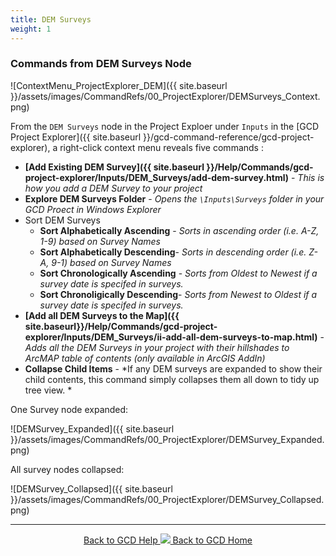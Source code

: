 ```yaml
---
title: DEM Surveys
weight: 1
---
```

### Commands from DEM Surveys Node
![ContextMenu_ProjectExplorer_DEM]({{ site.baseurl }}/assets/images/CommandRefs/00_ProjectExplorer/DEMSurveys_Context.png)

From the `DEM Surveys` node in the Project Exploer under `Inputs` in the [GCD Project Explorer]({{ site.baseurl }}/gcd-command-reference/gcd-project-explorer), a right-click context menu reveals five commands :

- **[Add Existing DEM Survey]({{ site.baseurl }}/Help/Commands/gcd-project-explorer/Inputs/DEM_Surveys/add-dem-survey.html)** - *This is how you add a DEM Survey to your project*
- **Explore DEM Surveys Folder** - *Opens the `\Inputs\Surveys` folder in your GCD Proect in Windows Explorer*
- Sort DEM Surveys
  - **Sort Alphabetically Ascending** - *Sorts in ascending order (i.e. A-Z, 1-9) based on Survey Names* 
  - **Sort Alphabetically Descending**- *Sorts in descending order (i.e. Z-A, 9-1) based on Survey Names*
  - **Sort Chronologically Ascending** - *Sorts from Oldest to Newest if a survey date is specifed in surveys.*
  - **Sort Chronoligically Descending**- *Sorts from Newest to Oldest if a survey date is specifed in surveys.*
- **[Add all DEM Surveys to the Map]({{ site.baseurl}}/Help/Commands/gcd-project-explorer/Inputs/DEM_Surveys/ii-add-all-dem-surveys-to-map.html)** - *Adds all the DEM Surveys in your project with their hillshades to ArcMAP table of contents (only available in ArcGIS AddIn)*
- **Collapse Child Items** - *If any DEM surveys are expanded to show their child contents, this command simply collapses them all down to tidy up tree view. *

One Survey node expanded:

![DEMSurvey_Expanded]({{ site.baseurl }}/assets/images/CommandRefs/00_ProjectExplorer/DEMSurvey_Expanded.png)

All survey nodes collapsed:

![DEMSurvey_Collapsed]({{ site.baseurl }}/assets/images/CommandRefs/00_ProjectExplorer/DEMSurvey_Collapsed.png)

------
<div align="center">
	<a class="hollow button" href="{{ site.baseurl }}/Help"><i class="fa fa-chevron-circle-left"></i>  Back to GCD Help </a>  
	<a class="hollow button" href="{{ site.baseurl }}/"><img src="{{ site.baseurl}}/assets/images/icons/GCDAddIn.png">  Back to GCD Home </a>  
</div>
